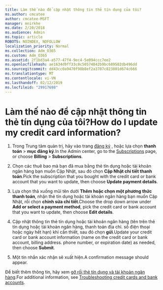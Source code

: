 ```yaml
---
title: Làm thế nào để cập nhật thông tin thẻ tín dụng của tôi?
ms.author: cmcatee
author: cmcatee-MSFT
manager: mnirkhe
ms.date: 2/20/2018
ms.audience: Admin
ms.topic: article
ROBOTS: NOINDEX, NOFOLLOW
localization_priority: Normal
ms.collection: Adm_O365
ms.custom: Adm_O365
ms.assetid: 2f1bd3a4-a577-47f4-9ec4-5e094ccc7ee2
ms.openlocfilehash: ae1634d9ff33c8c50574842b9bc689582db496dd
ms.sourcegitcommit: dd43cc0a9470f98b8ef2a3787c823801d674c666
ms.translationtype: MT
ms.contentlocale: vi-VN
ms.lasthandoff: 02/12/2019
ms.locfileid: "29917698"
---
```

# <a name="how-do-i-update-my-credit-card-information"></a><span data-ttu-id="251d7-102">Làm thế nào để cập nhật thông tin thẻ tín dụng của tôi?</span><span class="sxs-lookup"><span data-stu-id="251d7-102">How do I update my credit card information?</span></span>

1. <span data-ttu-id="251d7-103">Trong Trung tâm quản trị, hãy vào trang [đăng ký](https://go.microsoft.com/fwlink/p/?linkid=842054) , hoặc lựa chọn **thanh toán** \> **mục đăng ký**.</span><span class="sxs-lookup"><span data-stu-id="251d7-103">In the Admin center, go to the [Subscriptions](https://go.microsoft.com/fwlink/p/?linkid=842054) page, or choose **Billing** \> **Subscriptions**.</span></span>
    
2. <span data-ttu-id="251d7-104">Chọn các thuê bao mà bạn đã mua bằng thẻ tín dụng hoặc tài khoản ngân hàng bạn muốn Cập Nhật, sau đó chọn **Cập Nhật chi tiết thanh toán**.</span><span class="sxs-lookup"><span data-stu-id="251d7-104">Pick the subscription that you bought with the credit card or bank account that you want to update, then choose **Update payment details**.</span></span>
    
3. <span data-ttu-id="251d7-105">Lựa chọn thả xuống mũi tên dưới **Thêm hoặc chọn một phương thức thanh toán**, nhận thẻ tín dụng hoặc tài khoản ngân hàng bạn muốn Cập Nhật, rồi chọn **chỉnh sửa chi tiết**.</span><span class="sxs-lookup"><span data-stu-id="251d7-105">Choose the drop down arrow under **Add or select a payment method**, pick the credit card or bank account that you want to update, then choose **Edit details**.</span></span>
    
4. <span data-ttu-id="251d7-p101">Cập nhật thông tin thẻ tín dụng hoặc tài khoản ngân hàng (tên trên thẻ tín dụng hoặc tài khoản ngân hàng, thanh toán địa chỉ. số điện thoại hoặc ngày hết hạn) khi cần thiết, sau đó chọn **gửi**.</span><span class="sxs-lookup"><span data-stu-id="251d7-p101">Update your credit card or bank account information (name on the credit card or bank account, billing address. phone number, or expiration date) as needed, then choose **Submit**.</span></span>
    
5. <span data-ttu-id="251d7-108">Một tin nhắn xác nhận sẽ xuất hiện.</span><span class="sxs-lookup"><span data-stu-id="251d7-108">A confirmation message should appear.</span></span>
    
<span data-ttu-id="251d7-109">Để biết thêm thông tin, hãy xem [gỡ rối thẻ tín dụng và tài khoản ngân hàng](https://support.office.com/article/30ba9c83-50d8-4020-90ed-830a5b8c8724).</span><span class="sxs-lookup"><span data-stu-id="251d7-109">For additional information, see [Troubleshooting credit cards and bank accounts](https://support.office.com/article/30ba9c83-50d8-4020-90ed-830a5b8c8724).</span></span>
  

